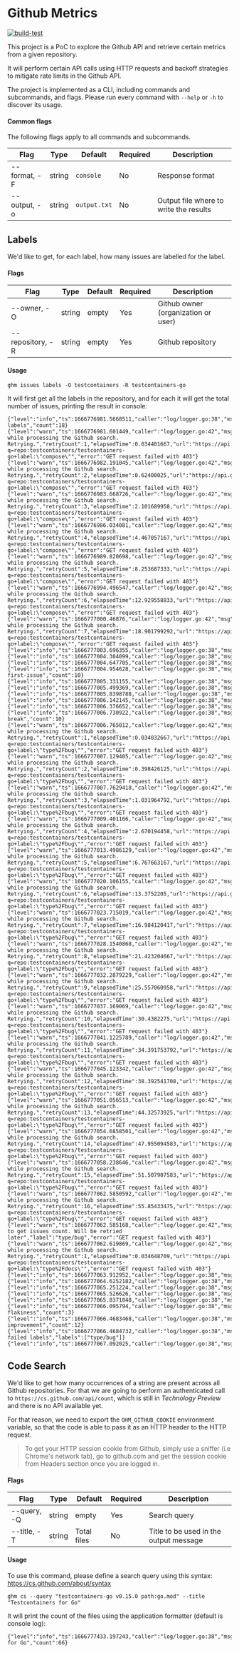 # Github Metrics

[![build-test](https://github.com/mdelapenya/github-metrics/actions/workflows/ci.yml/badge.svg)](https://github.com/mdelapenya/github-metrics/actions/workflows/ci.yml)

This project is a PoC to explore the Github API and retrieve certain metrics from a given repository.

It will perform certain API calls using HTTP requests and backoff strategies to mitigate rate limits in the Github API.

The project is implemented as a CLI, including commands and subcommands, and flags. Please run every command with `--help` or `-h` to discover its usage.

#### Common flags

The following flags apply to all commands and subcommands.

| Flag | Type | Default | Required | Description |
| ---- | ---- | ------- | -------- | ----------- |
| --format, -F | string | `console` | No | Response format |
| --output, -o | string | `output.txt` | No | Output file where to write the results |

## Labels

We'd like to get, for each label, how many issues are labelled for the label.

#### Flags

| Flag | Type | Default | Required | Description |
| ---- | ---- | ------- | -------- | ----------- |
| --owner, -O | string | empty | Yes | Github owner (organization or user) |
| --repository, -R | string | empty | Yes | Github repository |

#### Usage

```shell
ghm issues labels -O testcontainers -R testcontainers-go
```

It will first get all the labels in the repository, and for each it will get the total number of issues, printing the result in console:

```
{"level":"info","ts":1666776981.5668511,"caller":"log/logger.go:38","msg":"Processing labels","count":18}
{"level":"warn","ts":1666776981.601449,"caller":"log/logger.go:42","msg":"error while processing the Github search. Retrying.","retryCount":1,"elapsedTime":0.034401667,"url":"https://api.github.com/search/issues?q=repo:testcontainers/testcontainers-go+label:\"compose\"","error":"GET request failed with 403"}
{"level":"warn","ts":1666776982.191045,"caller":"log/logger.go:42","msg":"error while processing the Github search. Retrying.","retryCount":2,"elapsedTime":0.62400025,"url":"https://api.github.com/search/issues?q=repo:testcontainers/testcontainers-go+label:\"compose\"","error":"GET request failed with 403"}
{"level":"warn","ts":1666776983.668726,"caller":"log/logger.go:42","msg":"error while processing the Github search. Retrying.","retryCount":3,"elapsedTime":2.101689958,"url":"https://api.github.com/search/issues?q=repo:testcontainers/testcontainers-go+label:\"compose\"","error":"GET request failed with 403"}
{"level":"warn","ts":1666776986.034081,"caller":"log/logger.go:42","msg":"error while processing the Github search. Retrying.","retryCount":4,"elapsedTime":4.467057167,"url":"https://api.github.com/search/issues?q=repo:testcontainers/testcontainers-go+label:\"compose\"","error":"GET request failed with 403"}
{"level":"warn","ts":1666776989.820698,"caller":"log/logger.go:42","msg":"error while processing the Github search. Retrying.","retryCount":5,"elapsedTime":8.253687333,"url":"https://api.github.com/search/issues?q=repo:testcontainers/testcontainers-go+label:\"compose\"","error":"GET request failed with 403"}
{"level":"warn","ts":1666776994.496547,"caller":"log/logger.go:42","msg":"error while processing the Github search. Retrying.","retryCount":6,"elapsedTime":12.929558833,"url":"https://api.github.com/search/issues?q=repo:testcontainers/testcontainers-go+label:\"compose\"","error":"GET request failed with 403"}
{"level":"warn","ts":1666777000.46876,"caller":"log/logger.go:42","msg":"error while processing the Github search. Retrying.","retryCount":7,"elapsedTime":18.901799292,"url":"https://api.github.com/search/issues?q=repo:testcontainers/testcontainers-go+label:\"compose\"","error":"GET request failed with 403"}
{"level":"info","ts":1666777003.696355,"caller":"log/logger.go:38","msg":"compose","count":12}
{"level":"info","ts":1666777004.304099,"caller":"log/logger.go:38","msg":"dependencies","count":99}
{"level":"info","ts":1666777004.647705,"caller":"log/logger.go:38","msg":"go","count":10}
{"level":"info","ts":1666777004.954628,"caller":"log/logger.go:38","msg":"good-first-issue","count":10}
{"level":"info","ts":1666777005.331155,"caller":"log/logger.go:38","msg":"hacktoberfest","count":15}
{"level":"info","ts":1666777005.499369,"caller":"log/logger.go:38","msg":"os/mac","count":0}
{"level":"info","ts":1666777005.8398788,"caller":"log/logger.go:38","msg":"os/windows","count":2}
{"level":"info","ts":1666777006.142145,"caller":"log/logger.go:38","msg":"podman","count":7}
{"level":"info","ts":1666777006.376652,"caller":"log/logger.go:38","msg":"python","count":1}
{"level":"info","ts":1666777006.730922,"caller":"log/logger.go:38","msg":"type/bc-break","count":10}
{"level":"warn","ts":1666777006.765012,"caller":"log/logger.go:42","msg":"error while processing the Github search. Retrying.","retryCount":1,"elapsedTime":0.034032667,"url":"https://api.github.com/search/issues?q=repo:testcontainers/testcontainers-go+label:\"type%2Fbug\"","error":"GET request failed with 403"}
{"level":"warn","ts":1666777007.129405,"caller":"log/logger.go:42","msg":"error while processing the Github search. Retrying.","retryCount":2,"elapsedTime":0.398426125,"url":"https://api.github.com/search/issues?q=repo:testcontainers/testcontainers-go+label:\"type%2Fbug\"","error":"GET request failed with 403"}
{"level":"warn","ts":1666777007.7629418,"caller":"log/logger.go:42","msg":"error while processing the Github search. Retrying.","retryCount":3,"elapsedTime":1.031964792,"url":"https://api.github.com/search/issues?q=repo:testcontainers/testcontainers-go+label:\"type%2Fbug\"","error":"GET request failed with 403"}
{"level":"warn","ts":1666777009.401166,"caller":"log/logger.go:42","msg":"error while processing the Github search. Retrying.","retryCount":4,"elapsedTime":2.670194458,"url":"https://api.github.com/search/issues?q=repo:testcontainers/testcontainers-go+label:\"type%2Fbug\"","error":"GET request failed with 403"}
{"level":"warn","ts":1666777013.4986129,"caller":"log/logger.go:42","msg":"error while processing the Github search. Retrying.","retryCount":5,"elapsedTime":6.767663167,"url":"https://api.github.com/search/issues?q=repo:testcontainers/testcontainers-go+label:\"type%2Fbug\"","error":"GET request failed with 403"}
{"level":"warn","ts":1666777020.106155,"caller":"log/logger.go:42","msg":"error while processing the Github search. Retrying.","retryCount":6,"elapsedTime":13.3752205,"url":"https://api.github.com/search/issues?q=repo:testcontainers/testcontainers-go+label:\"type%2Fbug\"","error":"GET request failed with 403"}
{"level":"warn","ts":1666777023.715019,"caller":"log/logger.go:42","msg":"error while processing the Github search. Retrying.","retryCount":7,"elapsedTime":16.984120417,"url":"https://api.github.com/search/issues?q=repo:testcontainers/testcontainers-go+label:\"type%2Fbug\"","error":"GET request failed with 403"}
{"level":"warn","ts":1666777028.1540868,"caller":"log/logger.go:42","msg":"error while processing the Github search. Retrying.","retryCount":8,"elapsedTime":21.423204667,"url":"https://api.github.com/search/issues?q=repo:testcontainers/testcontainers-go+label:\"type%2Fbug\"","error":"GET request failed with 403"}
{"level":"warn","ts":1666777032.2879229,"caller":"log/logger.go:42","msg":"error while processing the Github search. Retrying.","retryCount":9,"elapsedTime":25.557060958,"url":"https://api.github.com/search/issues?q=repo:testcontainers/testcontainers-go+label:\"type%2Fbug\"","error":"GET request failed with 403"}
{"level":"warn","ts":1666777037.169069,"caller":"log/logger.go:42","msg":"error while processing the Github search. Retrying.","retryCount":10,"elapsedTime":30.4382275,"url":"https://api.github.com/search/issues?q=repo:testcontainers/testcontainers-go+label:\"type%2Fbug\"","error":"GET request failed with 403"}
{"level":"warn","ts":1666777041.1225789,"caller":"log/logger.go:42","msg":"error while processing the Github search. Retrying.","retryCount":11,"elapsedTime":34.391753792,"url":"https://api.github.com/search/issues?q=repo:testcontainers/testcontainers-go+label:\"type%2Fbug\"","error":"GET request failed with 403"}
{"level":"warn","ts":1666777045.123342,"caller":"log/logger.go:42","msg":"error while processing the Github search. Retrying.","retryCount":12,"elapsedTime":38.392541708,"url":"https://api.github.com/search/issues?q=repo:testcontainers/testcontainers-go+label:\"type%2Fbug\"","error":"GET request failed with 403"}
{"level":"warn","ts":1666777051.056513,"caller":"log/logger.go:42","msg":"error while processing the Github search. Retrying.","retryCount":13,"elapsedTime":44.32573925,"url":"https://api.github.com/search/issues?q=repo:testcontainers/testcontainers-go+label:\"type%2Fbug\"","error":"GET request failed with 403"}
{"level":"warn","ts":1666777054.6858501,"caller":"log/logger.go:42","msg":"error while processing the Github search. Retrying.","retryCount":14,"elapsedTime":47.955094583,"url":"https://api.github.com/search/issues?q=repo:testcontainers/testcontainers-go+label:\"type%2Fbug\"","error":"GET request failed with 403"}
{"level":"warn","ts":1666777058.238646,"caller":"log/logger.go:42","msg":"error while processing the Github search. Retrying.","retryCount":15,"elapsedTime":51.507907583,"url":"https://api.github.com/search/issues?q=repo:testcontainers/testcontainers-go+label:\"type%2Fbug\"","error":"GET request failed with 403"}
{"level":"warn","ts":1666777062.5850592,"caller":"log/logger.go:42","msg":"error while processing the Github search. Retrying.","retryCount":16,"elapsedTime":55.85433475,"url":"https://api.github.com/search/issues?q=repo:testcontainers/testcontainers-go+label:\"type%2Fbug\"","error":"GET request failed with 403"}
{"level":"warn","ts":1666777062.585168,"caller":"log/logger.go:42","msg":"failed to get issues count. Will be retried later","label":"type/bug","error":"GET request failed with 403"}
{"level":"warn","ts":1666777062.619869,"caller":"log/logger.go:42","msg":"error while processing the Github search. Retrying.","retryCount":1,"elapsedTime":0.034648709,"url":"https://api.github.com/search/issues?q=repo:testcontainers/testcontainers-go+label:\"type%2Fdocs\"","error":"GET request failed with 403"}
{"level":"info","ts":1666777063.912952,"caller":"log/logger.go:38","msg":"type/docs","count":36}
{"level":"info","ts":1666777064.6252182,"caller":"log/logger.go:38","msg":"type/feature","count":62}
{"level":"info","ts":1666777065.251224,"caller":"log/logger.go:38","msg":"type/housekeeping","count":46}
{"level":"info","ts":1666777065.526626,"caller":"log/logger.go:38","msg":"type/question","count":6}
{"level":"info","ts":1666777065.8371048,"caller":"log/logger.go:38","msg":"type/security","count":5}
{"level":"info","ts":1666777066.095794,"caller":"log/logger.go:38","msg":"type/test-flakiness","count":3}
{"level":"info","ts":1666777066.4683468,"caller":"log/logger.go:38","msg":"type/test-improvement","count":12}
{"level":"info","ts":1666777066.4684732,"caller":"log/logger.go:38","msg":"Retrying failed labels","labels":["type/bug"]}
{"level":"info","ts":1666777067.092025,"caller":"log/logger.go:38","msg":"type/bug","count":39}
```

## Code Search

We'd like to get how many occurrences of a string are present across all Github repositories. For that we are going to perform an authenticated call to `https://cs.github.com/api/count`, which is still in _Technology Preview_ and there is no API available yet.

For that reason, we need to export the `GHM_GITHUB_COOKIE` environment variable, so that the code is able to pass it as an HTTP header to the HTTP request.

> To get your HTTP session cookie from Github, simply use a sniffer (i.e Chrome's network tab), go to github.com and get the session cookie from Headers section once you are logged in.

#### Flags

| Flag | Type | Default | Required | Description |
| ---- | ---- | ------- | -------- | ----------- |
| --query, -Q | string | empty | Yes | Search query |
| --title, -T | string | Total files | No | Title to be used in the output message |

#### Usage

To use this command, please define a search query using this syntax: https://cs.github.com/about/syntax 

```shell
ghm cs --query "testcontainers-go v0.15.0 path:go.mod" --title "Testcontainers for Go"
```

It will print the count of the files using the application formatter (default is console log):

```
{"level":"info","ts":1666777433.197243,"caller":"log/logger.go:38","msg":"Testcontainers for Go","count":66}
```
